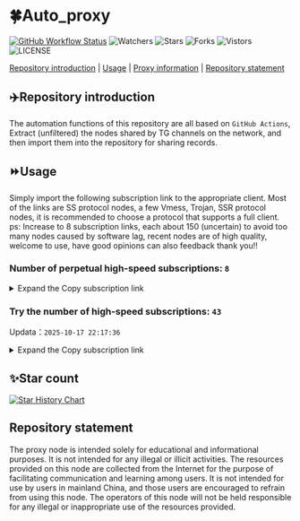# 🍀Auto_proxy
[![GitHub Workflow Status](https://img.shields.io/github/actions/workflow/status/PangTouY00/Auto_proxy/main.yml?branch=main)](https://github.com/PangTouY00/Auto_proxy/actions/workflows/main.yml?branch=main) 
![Watchers](https://img.shields.io/github/watchers/w1770946466/Auto_proxy) ![Stars](https://img.shields.io/github/stars/PangTouY00/Auto_proxy) ![Forks](https://img.shields.io/github/forks/w1770946466/Auto_proxy) ![Vistors](https://visitor-badge.laobi.icu/badge?page_id=PangTouY00.Auto_proxy) ![LICENSE](https://img.shields.io/badge/license-CC%20BY--SA%204.0-green.svg)

[Repository introduction](https://github.com/PangTouY00/Auto_proxy#Repositoryintroduction) | [Usage](https://github.com/PangTouY00/Auto_proxy#Usage) | [Proxy information](https://github.com/PangTouY00/Auto_proxy#Proxyinformation) | [Repository statement](https://github.com/PangTouY00/Auto_proxy#Repositorystatement)

## ✈️Repository introduction
The automation functions of this repository are all based on `GitHub Actions`,
Extract (unfiltered) the nodes shared by TG channels on the network, and then import them into the repository for sharing records.

## ⏩Usage
Simply import the following subscription link to the appropriate client. Most of the links are SS protocol nodes, a few Vmess, Trojan, SSR protocol nodes, it is recommended to choose a protocol that supports a full client.
ps: Increase to 8 subscription links, each about 150 (uncertain) to avoid too many nodes caused by software lag, recent nodes are of high quality, welcome to use, have good opinions can also feedback thank you!!

### Number of perpetual high-speed subscriptions: `8`

<details>
  <summary>Expand the Copy subscription link</summary>

  
- [Multiprotocol Base64 encoding](https://raw.githubusercontent.com/PangTouY00/Auto_proxy/main/Long_term_subscription1)
`https://raw.githubusercontent.com/PangTouY00/Auto_proxy/main/Long_term_subscription_num`
`Total number of merge nodes: 298`

- [Multiprotocol Base64 encoding](https://raw.githubusercontent.com/PangTouY00/Auto_proxy/main/Long_term_subscription1)
`https://raw.githubusercontent.com/PangTouY00/Auto_proxy/main/Long_term_subscription1`
`Total number of merge nodes: 38`

- [Multiprotocol Base64 encoding](https://raw.githubusercontent.com/PangTouY00/Auto_proxy/main/Long_term_subscription2)
`https://raw.githubusercontent.com/PangTouY00/Auto_proxy/main/Long_term_subscription2`
`Total number of merge nodes: 38`

- [Multiprotocol Base64 encoding](https://raw.githubusercontent.com/PangTouY00/Auto_proxy/main/Long_term_subscription3)
`https://raw.githubusercontent.com/PangTouY00/Auto_proxy/main/Long_term_subscription3`
`Total number of merge nodes: 38`

- [Multiprotocol Base64 encoding](https://raw.githubusercontent.com/PangTouY00/Auto_proxy/main/Long_term_subscription4)
`https://raw.githubusercontent.com/PangTouY00/Auto_proxy/main/Long_term_subscription4`
`Total number of merge nodes: 38`

- [Multiprotocol Base64 encoding](https://raw.githubusercontent.comPangTouY00/Auto_proxy/main/Long_term_subscription5)
`https://raw.githubusercontent.com/PangTouY00/Auto_proxy/main/Long_term_subscription5`
`Total number of merge nodes: 38`

- [Multiprotocol Base64 encoding](https://raw.githubusercontent.com/PangTouY00/Auto_proxy/main/Long_term_subscription6)
`https://raw.githubusercontent.com/PangTouY00/Auto_proxy/main/Long_term_subscription6`
`Total number of merge nodes: 38`

- [Multiprotocol Base64 encoding](https://raw.githubusercontent.com/PangTouY00/Auto_proxy/main/Long_term_subscription7)
`https://raw.githubusercontent.com/PangTouY00/Auto_proxy/main/Long_term_subscription7`
`Total number of merge nodes: 38`

- [Multiprotocol Base64 encoding](https://raw.githubusercontent.com/PangTouY00/Auto_proxy/main/Long_term_subscription8)
`https://raw.githubusercontent.com/PangTouY00/Auto_proxy/main/Long_term_subscription8`
`Total number of merge nodes: 32`

- [Clash subscription](https://raw.githubusercontent.com/PangTouY00/Auto_proxy/main/Long_term_subscription2.yaml)
`https://raw.githubusercontent.com/PangTouY00/Auto_proxy/main/Long_term_subscription1.yaml`


- [Clash subscription](https://raw.githubusercontent.com/PangTouY00/Auto_proxy/main/Long_term_subscription2.yaml)
`https://raw.githubusercontent.com/PangTouY00/Auto_proxy/main/Long_term_subscription2.yaml`


- [Clash subscription](https://raw.githubusercontent.com/PangTouY00/Auto_proxy/main/Long_term_subscription3.yaml)
`https://raw.githubusercontent.com/PangTouY00/Auto_proxy/main/Long_term_subscription3.yaml`
  
</details>

### Try the number of high-speed subscriptions: `43`
Updata：`2025-10-17 22:17:36`


<details>
  <summary>Expand the Copy subscription link</summary>  


















































































































































































































































































































































































































































































































































































































































































































































































































































































































































































































































































































































































































































































































































































































































































































































































































































































































































































































































































































































































































































































































































































































































































































































































































































































































































































































































































































































































































































































































































































































































































































































































































































































































































































































































































































































































































































































































































































































































































































































































































































































































































































































































































































































































































































































































































































































































































































































































































































































































































































































































































































































































































































































































































































































































































































































































































































































































































































































































































































































































































































































































































































































































































































































































































































































































































































































































































































































































































































































































































































































































































































































































































































































































































































































































































































































































































































































































































































































































































































































































































































































































































































































































































































































































































































































































































































































































































































































































































































































































































































































































































































































































































































































































































































































































































































































































































































































































































































































































































































































































































































































































































































































































































































































































































































































































































































































































































































































































































































































































































































































































































































































































































































































































































































































































































































































































































































































































































































































































































































































































































































































































































































































































































































































































































































































































































































































































































































































































































































































































































































































































































































































































































































































































































































































































































































































































































































































































































































































































































































































































































































































































































































































































































































































































































































































































































































































































































































































































































































































































































































































































































































































































































































































































































































































































































































































































































































































































































































































































































































































































































































































































































































































































































































































































































































































































































































































































































































































































































































































































































































































































































































































































































































































































































































































































































































































































































































































































































































































































































































































































































































































































































































































































































































































































































































































































































































































































































































































































































































































































































































































































































































































































































































































































































































































































































































































































































































































































































































































































































































































































































































































































































































































































































































































































































































































































































































































































































































































































































































































































































































































































































































































































































































































































































































































































































































































































































































































































































































































































































































































































































































































































































































































































































































































































































































































































































































































































































































































































































































































































































































































































































































































































































































































































































































































































































































































































































































































































































































































































































































































































































































































































































































































































































































































































































































































































































































































































































































































































































































































































































































































































































































































































































































































































































































































































































































































































































































































































































































































































































































































































































>Trial subscription：
`https://multiserver.multiserveradelshoop.com/api/v1/client/subscribe?token=d748c5bc649eeebcd23752e3ea7073bd`




>Trial subscription：
`https://v2.heiu.me/api/v1/client/subscribe?token=b52e6fe4726f885a932376920e3715bf`




>Trial subscription：
`https://www.ch000zy.com/api/v1/client/subscribe?token=17a2f6c2d8bfb926cfd2987490b08d66`




>Trial subscription：
`https://dyxixi001.xxssx.cn/api/v1/client/subscribe?token=36c7c48faed79ffb543c5f9271e025ff`




>Trial subscription：
`https://gods4.dashicn.buzz/api/v1/client/subscribe?token=277b0bee96ab44b93ddb02113685a9f3`




>Trial subscription：
`https://best.nxxbbf.com/api/v1/client/subscribe?token=a54df57e3e5b30e4b090a64340a80a1a`




>Trial subscription：
`https://ylccloud.top/api/v1/client/subscribe?token=a4655a09457834b43e94505daeb60cea`




>Trial subscription：
`https://www.louwangzhiyu.org/api/v1/client/subscribe?token=819833c9564a1d18b26248919e272c0c`




>Trial subscription：
`https://hjxixi002.xxttx.cn/api/v1/client/subscribe?token=f907e9a1cba2b708dc8ef5508bee6849`




>Trial subscription：
`https://syhaha.xxssx.cn/api/v1/client/subscribe?token=1cb834fa564ad22f846514037bccf855`




>Trial subscription：
`https://huojian4.top/api/v1/client/subscribe?token=a8e5e63c4380e4f5f01cd6e9dbba73c9`




>Trial subscription：
`https://x2b.eans.top/api/v1/client/subscribe?token=451d8d5060fb839844ff905390b4586f`




>Trial subscription：
`https://yywhale.com/api/v1/client/subscribe?token=68059070cc9ee627e34d4a7d3f065c93`




>Trial subscription：
`https://gods3.dashicn.buzz/api/v1/client/subscribe?token=5e67f5b1b51a903e8449f000ca655501`




>Trial subscription：
`https://www.eeevpn.com/api/v1/client/subscribe?token=92ab2abbb1a2421d2256edebe9ff105a`




>Trial subscription：
`https://a.mayi520.shop/api/v1/client/subscribe?token=c465b0ba97b6314ec5bb659231167f94`




>Trial subscription：
`https://sufujia.top/api/v1/client/subscribe?token=5a1dd62d0d06f6e026893cfa4fd870c6`




>Trial subscription：
`https://gods1.dashicn.buzz/api/v1/client/subscribe?token=317df00610b16891de4fb701bab0a530`




>Trial subscription：
`https://fs.v2rayse.com/share/20251017/g7p4a5hi2v.txt`




>Trial subscription：
`https://slianvpn.com/api/v1/client/subscribe?token=48ccd3ad2b4686345e0fef5077730ca5`




>Trial subscription：
`https://old-v2b.linkedton.com/api/v1/client/subscribe?token=d6f24cda3e256b34853675a459106bbe`




>Trial subscription：
`http://107.173.31.17/api/v1/client/subscribe?token=6db9f75cc486e527cd490be39eb39695`




>Trial subscription：
`https://kingfisher.top/api/v1/client/subscribe?token=cdf2c525ff91fcbc381501fc458c8dce`




>Trial subscription：
`https://hjhaha.xxssx.cn/api/v1/client/subscribe?token=2f1a94a26b142fc7a10349740e4384fa`




>Trial subscription：
`https://gods2.dashicn.buzz/api/v1/client/subscribe?token=55771f8d08bfdcea92bd795c4bd5f8c2`




>Trial subscription：
`https://dashuai.us/api/v1/client/subscribe?token=c3eed61121f2446a0217aa7a3f495bf0`




>Trial subscription：
`https://dyhaha.xxssx.cn/api/v1/client/subscribe?token=452d22ff02509e5e6234f242e5b846d8`




>Trial subscription：
`https://tizi8.top/api/v1/client/subscribe?token=2375edca8e4c3def3f557de01453b042`




>Trial subscription：
`https://sy.njdjjxjbcbw.icu/api/v1/client/subscribe?token=a2cac939f0850282b8118a9cdf856025`




>Trial subscription：
`https://xxx.yxt999.cn/api/v1/client/subscribe?token=14cfb754258903d5ff7c4c9f9b11e68a`




>Trial subscription：
`https://jshaha.xxttx.cn/api/v1/client/subscribe?token=5df5ba9e7423fd9425dde895fc47aa4c`




>Trial subscription：
`https://dl.vfkum.website/api/v1/client/subscribe?token=caadd74b685df893aec9026a580170cb`




>Trial subscription：
`http://tinnyrick8888.com/api/v1/client/subscribe?token=5d6225f20ea880069c86e44d15861a26`




>Trial subscription：
`https://dctcc.louwangzhiyu.shop/api/v1/client/subscribe?token=720ebfb8f46b87e663c43421cd15c312`




>Trial subscription：
`https://user.ivnz.ir/api/v1/client/subscribe?token=6fa4c6beccd5561be976c90fb9a89398`




>Trial subscription：
`https://slianvpn.top/api/v1/client/subscribe?token=47b5328f14b50f76b584e456322e841f`




>Trial subscription：
`https://go.yueyun.de/api/v1/client/subscribe?token=956dc3b154b14bf31b057abbb1bdad8a`




>Trial subscription：
`https://xbd.iftballs.com/api/v1/client/subscribe?token=e0fe559af4efda81f57769b2a4fcfa7d`




>Trial subscription：
`https://dyhaha.xxttx.cn/api/v1/client/subscribe?token=eaed60e8a011e257b9805ad7930e9c0c`




>Trial subscription：
`https://hjxixi003.xxuux.cn/api/v1/client/subscribe?token=5fcb88d96082303331f5eeb78d79f26b`




>Trial subscription：
`https://xixixi003.hjsbssbsbsbsbs.sbs/api/v1/client/subscribe?token=c6d0cb5d91bd2ea0b83daa9c06a72888`




>Trial subscription：
`https://cfvpn.com/api/v1/client/subscribe?token=c9d69614b3f1e8bef43724b0bbbdd61a`




>Trial subscription：
`https://vaamx.louwangzhiyu.online/api/v1/client/subscribe?token=0aa7b3c438b77338847db319ae721525`



</details>

## ✨Star count
[![Star History Chart](https://api.star-history.com/svg?repos=PangTouY00/Auto_proxy&type=Date)](https://star-history.com/#w1770946466/Auto_proxy&Date)



## Repository statement
The proxy node is intended solely for educational and informational purposes. It is not intended for any illegal or illicit activities. The resources provided on this node are collected from the Internet for the purpose of facilitating communication and learning among users. It is not intended for use by users in mainland China, and those users are encouraged to refrain from using this node. The operators of this node will not be held responsible for any illegal or inappropriate use of the resources provided.
